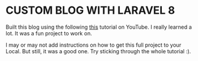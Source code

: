 # CUSTOM BLOG WITH LARAVEL 8

Built this blog using the following [this](https://www.youtube.com/watch?v=a_AA7fHqNNs) tutorial on YouTube. I really learned a lot. It was a fun project to work on.

I may or may not add instructions on how to get this full project to your Local. But still, it was a good one. Try sticking through the whole tutorial :).
